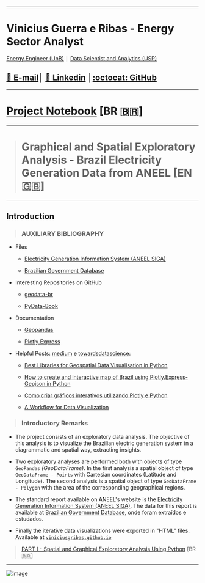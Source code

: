 

---

# Vinicius Guerra e Ribas -  Energy Sector Analyst
[Energy Engineer (UnB)](https://www.unb.br/) │ [Data Scientist and Analytics (USP)](https://www5.usp.br/)


## [📧 E-mail](mailto:viniciusgribas@gmail.com?Subject=%5BANALISE-ESPACIAL-ANEEL%5D%20-%20Contact)│ [:dart: Linkedin](https://www.linkedin.com/in/vinicius-guerra-e-ribas/) │[:octocat: GitHub](https://github.com/viniciusgribas) 

---

# [Project Notebook](https://github.com/viniciusgribas/Analise_dados_geracao_BR/blob/main/Analise_Geracao_I/Master_Code.ipynb) [BR 🇧🇷] 

---
># Graphical and Spatial Exploratory Analysis - Brazil Electricity Generation Data from ANEEL [EN 🇬🇧] 

---

## Introduction

>### AUXILIARY BIBLIOGRAPHY
- Files

    - [Electricity Generation Information System (ANEEL SIGA)](https://app.powerbi.com/view?r=eyJrIjoiNjc4OGYyYjQtYWM2ZC00YjllLWJlYmEtYzdkNTQ1MTc1NjM2IiwidCI6IjQwZDZmOWI4LWVjYTctNDZhMi05MmQ0LWVhNGU5YzAxNzBlMSIsImMiOjR9)

    - [Brazilian Government Database](https://dados.gov.br/)

- Interesting Repositories on GitHub

    - [geodata-br](https://github.com/tbrugz/geodata-br)
    
    - [PyData-Book](https://github.com/wesm/pydata-book)
 
- Documentation

    - [Geopandas](https://geopandas.org/en/stable/)
    
    - [Plotly Express](https://plotly.github.io/plotly.py-docs/generated/plotly.express.html#module-plotly.express)

- Helpful Posts: [medium](https://medium.com) e [towardsdatascience](https://towardsdatascience.com):

    - [Best Libraries for Geospatial Data Visualisation in Python](https://towardsdatascience.com/best-libraries-for-geospatial-data-visualisation-in-python-d23834173b35)

    - [How to create and interactive map of Brazil using Plotly.Express-Geojson in Python](https://python.plainenglish.io/how-to-create-a-interative-map-using-plotly-express-geojson-to-brazil-in-python-fb5527ae38fc)
    - [Como criar gráficos interativos utilizando Plotly e Python](https://paulovasconcellos.com.br/como-criar-gr%C3%A1ficos-interativos-utilizando-plotly-e-python-3eb6eda57a2b)
    
    - [A Workflow for Data Visualization](https://towardsdatascience.com/a-workflow-for-data-visualization-c887d57d7ef1)


>### Introductory Remarks


 - The project consists of an exploratory data analysis. The objective of this analysis is to visualize the Brazilian electric generation system in a diagrammatic and spatial way, extracting insights. 

 - Two exploratory analyses are performed both with objects of type `GeoPandas` *(GeoDataFrame)*. In the first analysis a spatial object of type `GeoDataFrame - Points` with Cartesian coordinates (Latitude and Longitude). The second analysis is a spatial object of type `GeoDataFrame - Polygon` with the area of the corresponding geographical regions.

 - The standard report available on ANEEL's website is the [Electricity Generation Information System (ANEEL SIGA)](https://app.powerbi.com/view?r=eyJrIjoiNjc4OGYyYjQtYWM2ZC00YjllLWJlYmEtYzdkNTQ1MTc1NjM2IiwidCI6IjQwZDZmOWI4LWVjYTctNDZhMi05MmQ0LWVhNGU5YzAxNzBlMSIsImMiOjR9). The data for this report is available at [Brazilian Government Database](https://dados.gov.br/), onde foram extraídos e estudados. 

 - Finally the iterative data visualizations were exported in "HTML" files. Available at [`viniciusgribas.github.io`](https://github.com/viniciusgribas/viniciusgribas.github.io/tree/main/GeracaoANEEL_ParteI)

>[PART I - Spatial and Graphical Exploratory Analysis Using Python](https://github.com/viniciusgribas/Analise_dados_geracao_BR/blob/main/Analise_Geracao_I/Master_Code.ipynb) [BR 🇧🇷] 


---
![image](https://user-images.githubusercontent.com/63691577/161199734-349a05b4-dfd6-40af-898a-7a08a3fd513d.png)

